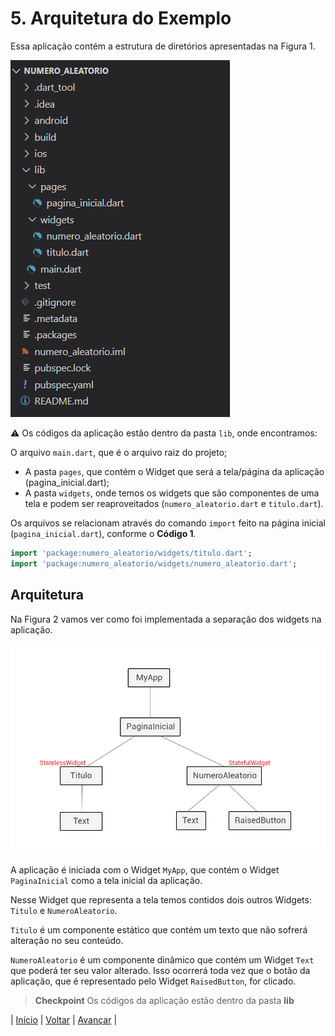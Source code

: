 <!-- markdownlint-disable MD026 -->

# 5. Arquitetura do Exemplo

Essa aplicação contém a estrutura de diretórios apresentadas na Figura 1.

![Figura 1 - Estrutura de diretórios](images/info-05-e01.jpg)

⚠️ Os códigos da aplicação estão dentro da pasta `lib`, onde encontramos:

O arquivo `main.dart`, que é o arquivo raiz do projeto;

- A pasta `pages`, que contém o Widget que será a tela/página da aplicação (pagina_inicial.dart);
- A pasta `widgets`, onde temos os widgets que são componentes de uma tela e podem ser reaproveitados (`numero_aleatorio.dart` e `titulo.dart`).

Os arquivos se relacionam através do comando `import` feito na página inicial (`pagina_inicial.dart`), conforme o **Código 1**.

```dart
import 'package:numero_aleatorio/widgets/titulo.dart';
import 'package:numero_aleatorio/widgets/numero_aleatorio.dart';
```

## Arquitetura

Na Figura 2 vamos ver como foi implementada a separação dos widgets na aplicação.

![Figura2 - Principais widgets](images/info-05-e02.jpg)

A aplicação é iniciada com o Widget `MyApp`, que contém o Widget `PaginaInicial` como a tela inicial da aplicação.

Nesse Widget que representa a tela temos contidos dois outros Widgets: `Titulo` e `NumeroAleatorio`.

`Titulo` é um componente estático que contém um texto que não sofrerá alteração no seu conteúdo.

`NumeroAleatorio` é um componente dinâmico que contém um Widget `Text` que poderá ter seu valor alterado. Isso ocorrerá toda vez que o botão da aplicação, que é representado pelo Widget `RaisedButton`, for clicado.

>**Checkpoint**
>Os códigos da aplicação estão dentro da pasta **lib**

| [Início](../README.md) | [Voltar](info-04.md) | [Avançar](info-06.md) |
